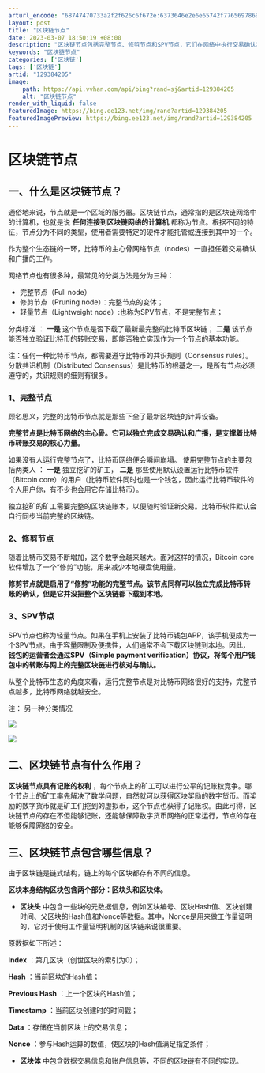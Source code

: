 ```yaml
---
arturl_encode: "68747470733a2f2f626c6f672e:6373646e2e6e65742f77656978696e5f34353632303631352f:61727469636c652f64657461696c732f313239333834323035"
layout: post
title: "区块链节点"
date: 2023-03-07 18:50:19 +08:00
description: "区块链节点包括完整节点、修剪节点和SPV节点，它们在网络中执行交易确认和广播。完整节点存储全部区块链"
keywords: "区块链节点"
categories: ['区块链']
tags: ['区块链']
artid: "129384205"
image:
    path: https://api.vvhan.com/api/bing?rand=sj&artid=129384205
    alt: "区块链节点"
render_with_liquid: false
featuredImage: https://bing.ee123.net/img/rand?artid=129384205
featuredImagePreview: https://bing.ee123.net/img/rand?artid=129384205
---
```


# 区块链节点

## 一、什么是区块链节点？

通俗地来说，节点就是一个区域的服务器。区块链节点，通常指的是区块链网络中的计算机，也就是说
**任何连接到区块链网络的计算机**
都称为节点。根据不同的特征，节点分为不同的类型，使用者需要特定的硬件才能托管或连接到其中的一个。

作为整个生态链的一环，比特币的主心骨网络节点（nodes）一直担任着交易确认和广播的工作。

网络节点也有很多种，最常见的分类方法是分为三种：

* 完整节点（Full node）
* 修剪节点（Pruning node）：完整节点的变体；
* 轻量节点（Lightweight node）:也称为SPV节点，不是完整节点；

分类标准
：
**一是**
这个节点是否下载了最新最完整的比特币区块链；
**二是**
该节点能否独立验证比特币的转账交易，即能否独立实现作为一个节点的基本功能。

注：任何一种比特币节点，都需要遵守比特币的共识规则（Consensus rules）。分散共识机制（Distributed Consensus）是比特币的根基之一，是所有节点必须遵守的，共识规则的细则有很多。

### 1、完整节点

顾名思义，完整的比特币节点就是那些下全了最新区块链的计算设备。

**完整节点是比特币网络的主心骨。它可以独立完成交易确认和广播，是支撑着比特币转账交易的核心力量。**

如果没有人运行完整节点了，比特币网络便会瞬间崩塌。
使用完整节点的主要包括两类人
：
**一是**
独立挖矿的矿工，
**二是**
那些使用默认设置运行比特币软件（Bitcoin core）的用户（比特币软件同时也是一个钱包，因此运行比特币软件的个人用户你，有不少也会用它存储比特币）。

独立挖矿的矿工需要完整的区块链账本，以便随时验证新交易。比特币软件默认会自行同步当前完整的区块链。

### 2、修剪节点

随着比特币交易不断增加，这个数字会越来越大。面对这样的情况，Bitcoin core软件增加了一个“修剪”功能，用来减少本地硬盘使用量。

**修剪节点就是启用了“修剪”功能的完整节点。该节点同样可以独立完成比特币转账的确认，但是它并没把整个区块链都下载到本地。**

### 3、SPV节点

SPV节点也称为轻量节点。如果在手机上安装了比特币钱包APP，该手机便成为一个SPV节点。由于容量限制及便携性，人们通常不会下载区块链到本地。因此，
**钱包的运营者会通过SPV（Simple payment verification）协议，将每个用户钱包中的转账与网上的完整区块链进行核对与确认。**

从整个比特币生态的角度来看，运行完整节点是对比特币网络很好的支持，完整节点越多，比特币网络就越安全。

注：
另一种分类情况

![](https://i-blog.csdnimg.cn/blog_migrate/5c05f5af0f5605429c1be1e92f56a531.png)

![](https://i-blog.csdnimg.cn/blog_migrate/0820289bb802da3e1fca4d501cdd635e.png)

## 二、区块链节点有什么作用？

**区块链节点具有记账的权利**
，每个节点上的矿工可以进行公平的记账权竞争。哪个节点上的矿工率先解决了数学问题，自然就可以获得区块奖励的数字货币。而奖励的数字货币就是矿工们挖到的虚拟币，这个节点也获得了记账权。由此可得，区块链节点的存在不但能够记账，还能够保障数字货币网络的正常运行，节点的存在能够保障网络的安全。

## 三、区块链节点包含哪些信息？

由于区块链是链式结构，链上的每个区块都存有不同的信息。

**区块本身结构区块包含两个部分：区块头和区块体。**

* **区块头**
  中包含一些块的元数据信息，例如区块编号、区块Hash值、区块创建时间、父区块的Hash值和Nonce等数据。其中，Nonce是用来做工作量证明的，它对于使用工作量证明机制的区块链来说很重要。

原数据如下所述：

**Index**
：第几区块（创世区块的索引为0）；

**Hash**
：当前区块的Hash值；

**Previous Hash**
：上一个区块的Hash值；

**Timestamp**
：当前区块创建时的时间戳；

**Data**
：存储在当前区块上的交易信息；

**Nonce**
：参与Hash运算的数值，使区块的Hash值满足指定条件；

* **区块体**
  中包含数据交易信息和账户信息等，不同的区块链有不同的实现。
